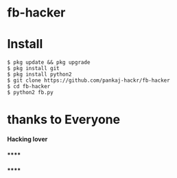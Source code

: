 # fb-hacker
# Install
```
$ pkg update && pkg upgrade
$ pkg install git
$ pkg install python2
$ git clone https://github.com/pankaj-hackr/fb-hacker
$ cd fb-hacker
$ python2 fb.py
```
# thanks to Everyone
#### Hacking lover
#### **** ##
#### **** ##
